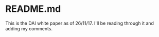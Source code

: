 # README.md


This is the DAI white paper as of 26/11/17. I'll be reading through it and adding my comments.
